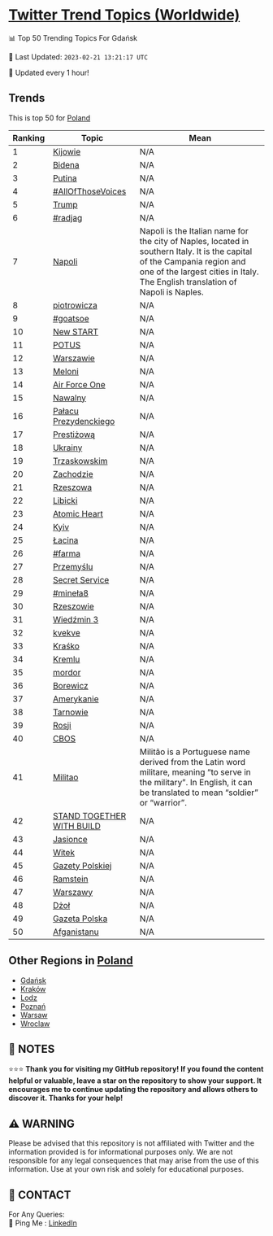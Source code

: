 [Twitter Trend Topics (Worldwide)](https://github.com/ErcinDedeoglu/Twitter-Trend-Topics)
==========


📊 Top 50 Trending Topics For Gdańsk

📆 Last Updated: `2023-02-21 13:21:17 UTC`

🔧 Updated every 1 hour!


## Trends

This is top 50 for [Poland](</Poland>)

| Ranking | Topic | Mean |
| ------- | ------------ | ------------ |
| 1 | [Kijowie](http://twitter.com/search?q=Kijowie) | N/A |
| 2 | [Bidena](http://twitter.com/search?q=Bidena) | N/A |
| 3 | [Putina](http://twitter.com/search?q=Putina) | N/A |
| 4 | [#AllOfThoseVoices](http://twitter.com/search?q=%23AllOfThoseVoices) | N/A |
| 5 | [Trump](http://twitter.com/search?q=Trump) | N/A |
| 6 | [#radjag](http://twitter.com/search?q=%23radjag) | N/A |
| 7 | [Napoli](http://twitter.com/search?q=Napoli) | Napoli is the Italian name for the city of Naples, located in southern Italy. It is the capital of the Campania region and one of the largest cities in Italy. The English translation of Napoli is Naples. |
| 8 | [piotrowicza](http://twitter.com/search?q=piotrowicza) | N/A |
| 9 | [#goatsoe](http://twitter.com/search?q=%23goatsoe) | N/A |
| 10 | [New START](http://twitter.com/search?q=New+START) | N/A |
| 11 | [POTUS](http://twitter.com/search?q=POTUS) | N/A |
| 12 | [Warszawie](http://twitter.com/search?q=Warszawie) | N/A |
| 13 | [Meloni](http://twitter.com/search?q=Meloni) | N/A |
| 14 | [Air Force One](http://twitter.com/search?q=Air+Force+One) | N/A |
| 15 | [Nawalny](http://twitter.com/search?q=Nawalny) | N/A |
| 16 | [Pałacu Prezydenckiego](http://twitter.com/search?q=Pa%c5%82acu+Prezydenckiego) | N/A |
| 17 | [Prestiżową](http://twitter.com/search?q=Presti%c5%bcow%c4%85) | N/A |
| 18 | [Ukrainy](http://twitter.com/search?q=Ukrainy) | N/A |
| 19 | [Trzaskowskim](http://twitter.com/search?q=Trzaskowskim) | N/A |
| 20 | [Zachodzie](http://twitter.com/search?q=Zachodzie) | N/A |
| 21 | [Rzeszowa](http://twitter.com/search?q=Rzeszowa) | N/A |
| 22 | [Libicki](http://twitter.com/search?q=Libicki) | N/A |
| 23 | [Atomic Heart](http://twitter.com/search?q=Atomic+Heart) | N/A |
| 24 | [Kyiv](http://twitter.com/search?q=Kyiv) | N/A |
| 25 | [Łacina](http://twitter.com/search?q=%c5%81acina) | N/A |
| 26 | [#farma](http://twitter.com/search?q=%23farma) | N/A |
| 27 | [Przemyślu](http://twitter.com/search?q=Przemy%c5%9blu) | N/A |
| 28 | [Secret Service](http://twitter.com/search?q=Secret+Service) | N/A |
| 29 | [#mineła8](http://twitter.com/search?q=%23mine%c5%82a8) | N/A |
| 30 | [Rzeszowie](http://twitter.com/search?q=Rzeszowie) | N/A |
| 31 | [Wiedźmin 3](http://twitter.com/search?q=Wied%c5%bamin+3) | N/A |
| 32 | [kvekve](http://twitter.com/search?q=kvekve) | N/A |
| 33 | [Kraśko](http://twitter.com/search?q=Kra%c5%9bko) | N/A |
| 34 | [Kremlu](http://twitter.com/search?q=Kremlu) | N/A |
| 35 | [mordor](http://twitter.com/search?q=mordor) | N/A |
| 36 | [Borewicz](http://twitter.com/search?q=Borewicz) | N/A |
| 37 | [Amerykanie](http://twitter.com/search?q=Amerykanie) | N/A |
| 38 | [Tarnowie](http://twitter.com/search?q=Tarnowie) | N/A |
| 39 | [Rosji](http://twitter.com/search?q=Rosji) | N/A |
| 40 | [CBOS](http://twitter.com/search?q=CBOS) | N/A |
| 41 | [Militao](http://twitter.com/search?q=Militao) | Militão is a Portuguese name derived from the Latin word militare, meaning “to serve in the military”. In English, it can be translated to mean “soldier” or “warrior”. |
| 42 | [STAND TOGETHER WITH BUILD](http://twitter.com/search?q=STAND+TOGETHER+WITH+BUILD) | N/A |
| 43 | [Jasionce](http://twitter.com/search?q=Jasionce) | N/A |
| 44 | [Witek](http://twitter.com/search?q=Witek) | N/A |
| 45 | [Gazety Polskiej](http://twitter.com/search?q=Gazety+Polskiej) | N/A |
| 46 | [Ramstein](http://twitter.com/search?q=Ramstein) | N/A |
| 47 | [Warszawy](http://twitter.com/search?q=Warszawy) | N/A |
| 48 | [Dżoł](http://twitter.com/search?q=D%c5%bco%c5%82) | N/A |
| 49 | [Gazeta Polska](http://twitter.com/search?q=Gazeta+Polska) | N/A |
| 50 | [Afganistanu](http://twitter.com/search?q=Afganistanu) | N/A |



## Other Regions in [Poland](</Poland>)

* [Gdańsk](</Poland/Gdańsk.md>)
* [Kraków](</Poland/Kraków.md>)
* [Lodz](</Poland/Lodz.md>)
* [Poznań](</Poland/Poznań.md>)
* [Warsaw](</Poland/Warsaw.md>)
* [Wroclaw](</Poland/Wroclaw.md>)



## 📝 NOTES

⭐⭐⭐ **Thank you for visiting my GitHub repository! If you found the content helpful or valuable, leave a star on the repository to show your support. It encourages me to continue updating the repository and allows others to discover it. Thanks for your help!**


## ⚠️ WARNING

Please be advised that this repository is not affiliated with Twitter and the information provided is for informational purposes only. We are not responsible for any legal consequences that may arise from the use of this information. Use at your own risk and solely for educational purposes.


## 📨 CONTACT

 For Any Queries:  
            🏓 Ping Me : [LinkedIn](https://www.linkedin.com/in/ercindedeoglu/)
